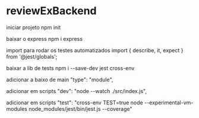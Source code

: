 # reviewExBackend

iniciar projeto 
npm init

baixar o express
npm i express

import para rodar os testes automatizados
import { describe, it, expect } from '@jest/globals';

baixar a lib de tests
npm i --save-dev jest cross-env

adicionar a baixo de main
  "type": "module",


adicionar em scripts
    "dev": "node --watch ./src/index.js",


adicionar em scripts
    "test": "cross-env TEST=true node --experimental-vm-modules node_modules/jest/bin/jest.js --coverage"
